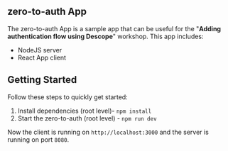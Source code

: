 ## zero-to-auth App

The zero-to-auth App is a sample app that can be useful for the "**Adding authentication flow using Descope**" workshop. This app includes:
- NodeJS server
- React App client

## Getting Started

Follow these steps to quickly get started:

1. Install dependencies (root level)- `npm install`
2. Start the zero-to-auth (root level) - `npm run dev`

Now the client is running on `http://localhost:3000` and the server is running on port `8080`.
